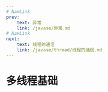 ```yaml
---
# NavLink
prev:
    text: 异常
    link: /javase/异常.md
# NavLink
next:
    text: 线程的通信
    link: /javase/thread/线程的通信.md
---
```

# 多线程基础
